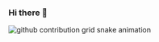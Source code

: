### Hi there 👋

<!--
**mjunhy6/mjunhy6** is a ✨ _special_ ✨ repository because its `README.md` (this file) appears on your GitHub profile.

Here are some ideas to get you started:

- 🔭 I’m currently working on ...
- 🌱 I’m currently learning ...
- 👯 I’m looking to collaborate on ...
- 🤔 I’m looking for help with ...
- 💬 Ask me about ...
- 📫 How to reach me: ...
- 😄 Pronouns: ...
- ⚡ Fun fact: ...
-->


<picture>
  <source media="(prefers-color-scheme: dark)" srcset="https://raw.githubusercontent.com/mjunhy6/mjunhy6/output/github-contribution-grid-snake-dark.svg">
  <source media="(prefers-color-scheme: light)" srcset="https://raw.githubusercontent.com/mjunhy6/mjunhy6/output/github-contribution-grid-snake.svg">
  <img alt="github contribution grid snake animation" src="https://raw.githubusercontent.com/mjunhy6/mjunhy6/output/github-contribution-grid-snake.svg">
</picture>

